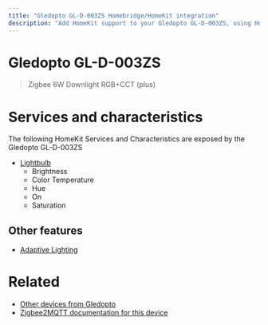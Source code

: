```yaml
---
title: "Gledopto GL-D-003ZS Homebridge/HomeKit integration"
description: "Add HomeKit support to your Gledopto GL-D-003ZS, using Homebridge, Zigbee2MQTT and homebridge-z2m."
---
```

<!---
This file has been GENERATED using src/docgen/docgen.ts
DO NOT EDIT THIS FILE MANUALLY!
-->
# Gledopto GL-D-003ZS
> Zigbee 6W Downlight RGB+CCT (plus)


# Services and characteristics
The following HomeKit Services and Characteristics are exposed by
the Gledopto GL-D-003ZS

* [Lightbulb](../../light.md)
  * Brightness
  * Color Temperature
  * Hue
  * On
  * Saturation

## Other features
* [Adaptive Lighting](../../light.md)

# Related
* [Other devices from Gledopto](../index.md#gledopto)
* [Zigbee2MQTT documentation for this device](https://www.zigbee2mqtt.io/devices/GL-D-003ZS.html)